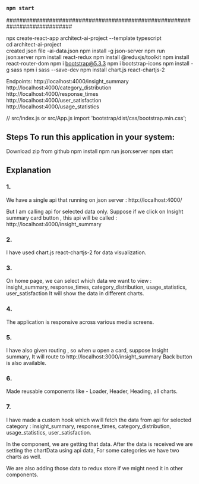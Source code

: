 ### `npm start`

############################################################################

npx create-react-app architect-ai-project --template typescript<br />
cd architect-ai-project <br />
created json file -ai-data.json
npm install -g json-server
npm run json:server
npm install react-redux
npm install @reduxjs/toolkit
npm install react-router-dom
npm i bootstrap@5.3.3
npm i bootstrap-icons
npm install -g sass
npm i sass --save-dev
npm install chart.js react-chartjs-2

Endpoints:
http://localhost:4000/insight_summary
http://localhost:4000/category_distribution
http://localhost:4000/response_times
http://localhost:4000/user_satisfaction
http://localhost:4000/usage_statistics

// src/index.js or src/App.js
import 'bootstrap/dist/css/bootstrap.min.css';

## Steps To run this application in your system:

Download zip from github
npm install
npm run json:server
npm start

## Explanation

### 1.

We have a single api that running on json server :
http://localhost:4000/

But I am calling api for selected data only.
Suppose if we click on Insight summary card button , this api will be called :
http://localhost:4000/insight_summary

### 2.

I have used chart.js react-chartjs-2 for data visualization.

### 3.

On home page, we can select which data we want to view :
insight_summary, response_times, category_distribution, usage_statistics, user_satisfaction
It will show the data in different charts.

### 4.

The application is responsive across various media screens.

### 5.

I have also given routing , so when u open a card, suppose Insight summary,
It will route to http://localhost:3000/insight_summary
Back button is also available.

### 6.

Made reusable components like - Loader, Header, Heading, all charts.

### 7.

I have made a custom hook which wwill fetch the data from api for selected category :
insight_summary, response_times, category_distribution, usage_statistics, user_satisfaction.

In the component, we are getting that data. After the data is received we are setting the chartData using api data, For some categories we have two charts as well.

We are also adding those data to redux store if we might need it in other components.
